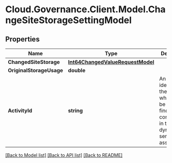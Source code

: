 # Cloud.Governance.Client.Model.ChangeSiteStorageSettingModel
## Properties

Name | Type | Description | Notes
------------ | ------------- | ------------- | -------------
**ChangedSiteStorage** | [**Int64ChangedValueRequestModel**](Int64ChangedValueRequestModel.md) |  | [optional] 
**OriginalStorageUsage** | **double** |  | [optional] 
**ActivityId** | **string** | An unique identifier for the activity which can be used to find configuration in the dynamic service if it is assign by IT | [optional] 

[[Back to Model list]](../README.md#documentation-for-models) [[Back to API list]](../README.md#documentation-for-api-endpoints) [[Back to README]](../README.md)

